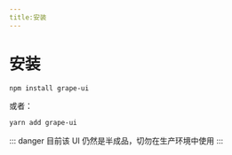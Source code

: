 ```yaml
---
title:安装
---
```


# 安装

```bash
npm install grape-ui
```
或者：
```bash
yarn add grape-ui
```
::: danger
目前该 UI 仍然是半成品，切勿在生产环境中使用
:::